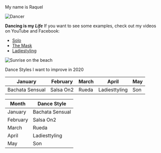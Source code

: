 My name is Raquel

![Dancer](https://images.unsplash.com/photo-1547153760-18fc86324498?ixlib=rb-1.2.1&ixid=eyJhcHBfaWQiOjEyMDd9&auto=format&fit=crop&w=500&q=60)


**Dancing is my _Life_** 
If you want to see some examples, check out my videos on YouTube and Facebook:

* [Solo](https://www.youtube.com/watch?v=GoI6MmCvV3E)
* [The Mask](https://www.youtube.com/watch?v=3LdExQE6AZk)
* [Ladiestyling](https://www.facebook.com/anarr18/videos/1386691668773/)

![Sunrise on the beach](https://images.unsplash.com/photo-1507525428034-b723cf961d3e?ixlib=rb-1.2.1&ixid=eyJhcHBfaWQiOjEyMDd9&auto=format&fit=crop&w=1353&q=80)


Dance Styles I want to improve in 2020

January | February | March | April | May
--------|----------|--------|-------|-----
Bachata Sensual | Salsa On2 | Rueda | Ladiesttyling | Son


Month | Dance Style
---------|---------
January|Bachata Sensual 
February|Salsa On2
March|Rueda
April|Ladiesttyling
May|Son
